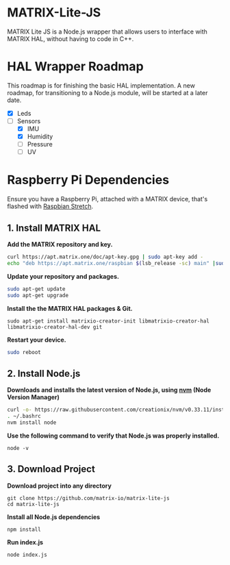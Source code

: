 # MATRIX-Lite-JS
 MATRIX Lite JS is a Node.js wrapper that allows users to interface with MATRIX HAL, without having to code in C++.

# HAL Wrapper Roadmap
This roadmap is for finishing the basic HAL implementation. A new roadmap, for transitioning to a Node.js module, will be started at a later date.
- [x] Leds
- [ ] Sensors
  - [x] IMU
  - [x] Humidity
  - [ ] Pressure
  - [ ] UV

# Raspberry Pi Dependencies
Ensure you have a Raspberry Pi, attached with a MATRIX device, that's flashed with [Raspbian Stretch](https://www.raspberrypi.org/blog/raspbian-stretch/).

## 1. Install MATRIX HAL
**Add the MATRIX repository and key.**
```bash
curl https://apt.matrix.one/doc/apt-key.gpg | sudo apt-key add -
echo "deb https://apt.matrix.one/raspbian $(lsb_release -sc) main" |sudo tee /etc/apt/sources.list.d/matrixlabs.list
```
**Update your repository and packages.**
```bash
sudo apt-get update
sudo apt-get upgrade
```
**Install the the MATRIX HAL packages & Git.**
```
sudo apt-get install matrixio-creator-init libmatrixio-creator-hal libmatrixio-creator-hal-dev git
```
**Restart your device.**
```bash
sudo reboot
```

## 2. Install Node.js
**Downloads and installs the latest version of Node.js, using [nvm](https://github.com/creationix/nvm) (Node Version Manager)**
```bash
curl -o- https://raw.githubusercontent.com/creationix/nvm/v0.33.11/install.sh | bash
. ~/.bashrc
nvm install node
```
**Use the following command to verify that Node.js was properly installed.**
```
node -v
```

## 3. Download Project
**Download project into any directory**
```
git clone https://github.com/matrix-io/matrix-lite-js
cd matrix-lite-js
```

**Install all Node.js dependencies**
```
npm install
```

**Run index.js**
```
node index.js
```
